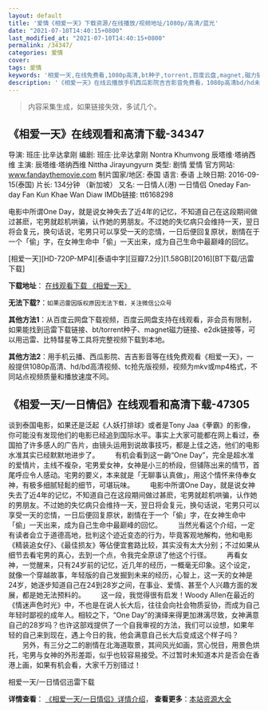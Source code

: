 ```yaml
---
layout: default
title: '爱情《相爱一天》下载资源/在线播放/视频地址/1080p/高清/蓝光'
date: "2021-07-10T14:40:15+0800"
last_modified_at: "2021-07-10T14:40:15+0800"
permalink: /34347/
categories: 爱情
cover:
tags: 爱情
keywords: '相爱一天,在线免费看,1080p高清,bt种子,torrent,百度云盘,magnet,磁力链,迅雷下载资源'
description: '《相爱一天》在线云播放手机西瓜影院吉吉影音免费看，1080p高清bd/hd未删减完整版和tc抢先枪版，mkv/mp4格式，附带bt/torrent种子、magnet/磁力链、百度云盘、网盘资源迅雷下载链接'
---
```


>内容采集生成，如果链接失效，多试几个。


## 《相爱一天》在线观看和高清下载-34347

导演: 班庄·比辛达拿刚 编剧: 班庄·比辛达拿刚 Nontra Khumvong 辰塔维·塔纳西维 主演: 辰塔维·塔纳西维 Nittha Jirayungyurn 类型: 剧情 爱情 官方网站: www.fandaythemovie.com 制片国家/地区: 泰国 语言: 泰语 上映日期: 2016-09-15(泰国) 片长: 134分钟 （新加坡） 又名: 一日情人(港) 一日情侣 Oneday Fan­day Fan Kun Khae Wan Diaw IMDb链接: tt6168298

电影中所谓One Day，就是说女神失去了近4年的记忆，不知道自己在这段期间做过甚麽，宅男就趁机哄骗，认作她的男朋友。不过她的失忆病只会维持一天，翌日将会复元，换句话说，宅男只可以享受一天的恋情，一日后便回复原状，剧情在于一个「偷」字，在女神生命中「偷」一天出来，成为自己生命中最巅峰的回忆。


[相爱一天][HD-720P-MP4][泰语中字][豆瓣7.2分][1.58GB][2016][BT下载/迅雷下载]

**下载地址**： [在线观看下载 《相爱一天》](https://www.btdx8.com/torrent/oneday_2016.html) 


**无法下载?**：`如果迅雷因版权原因无法下载，关注微信公众号 `

**其他方法1**：从百度云网盘下载视频，百度云网盘支持在线观看，非会员有限制，如果能找到迅雷下载链接、bt/torrent种子、magnet磁力链接、e2dk链接等，可以用迅雷、比特彗星等工具将完整视频下载到本地。

**其他方法2**：用手机云播、西瓜影院、吉吉影音等在线免费观看《相爱一天》，一般提供1080p高清、hd/bd高清视频、tc抢先版视频，视频为mkv或mp4格式，不同站点视频质量和播放速度不同。


## 《相爱一天/一日情侣》在线观看和高清下载-47305

谈到泰国电影，如果还是泛起《人妖打排球》或者是Tony Jaa《拳霸》的影像，你可能没有发现他们的电影已经追到国际水平。事实上大家可能都在网上看过，泰国拍了许多感人的广告片，由镜头运用到说故事技巧，都是上佳之选，他们的电影水准其实已经默默地进步了。 　　有机会看到这一齣“One Day”，完全是超水准的爱情片，主线不複杂，宅男爱女神，女神是小三的桥段，但铺陈出来的情节，首尾呼应令人感动。宅男的要义，本来就是「无聊事认真做」，用这个情怀来侍奉女神，有极多细腻轻鬆的细节，可堪玩味。 　　电影中所谓One Day，就是说女神失去了近4年的记忆，不知道自己在这段期间做过甚麽，宅男就趁机哄骗，认作她的男朋友。不过她的失忆病只会维持一天，翌日将会复元，换句话说，宅男只可以享受一天的恋情，一日后便回复原状，剧情在于一个「偷」字，在女神生命中「偷」一天出来，成为自己生命中最巅峰的回忆。 　　当然光看这个介绍，一定有读者会立于道德高地，批判这个迹近变态的行为，毕竟客观地解构，他和电影《精装追女仔》、《最佳损友》等佔便宜套路比较，其实没有太大分别；不过如果从细节去看宅男的真心，去到一个点，令我完全原谅了他这个行径。 　　再看女神，一觉醒来，只有24岁前的记忆，近几年的经历，一概毫无印象。这个设定，就像一个穿越故事，年轻版的自己发掘到未来的经历，心智上，这一天的女神是24岁，她逐步知道自己在24到28岁之间，在事业、爱情、甚至个人兴趣方面的发展，都是她无法预料的。 　　这一段，我觉得很有启发！Woody Allen在最近的《情迷声色时光》中，不也是在说人长大后，往往会向社会物质妥协，而成为自己年轻时鄙视的成年人。相较之下，“One Day”的演绎来得更加淋漓尽致，女神满意自己的28岁吗？也许这部戏提供了一个自我审视的方法，我们可以设想，如果年轻的自己来到现在，遇上今日的我，他会满意自己长大后变成这个样子吗？ 　　另外，有三分之二的剧情在北海道取景，其间风光如画，赏心悦目，用景色烘托，宅男与女神的外形差距，似乎也较容易接受。不过暂时未知道本片是否会在香港上画，如果有机会看，大家千万别错过！


相爱一天/一日情侣迅雷下载

**详情查看**： [《相爱一天/一日情侣》详情介绍](/movie/47305/)， **查看更多**：[本站资源大全](/movie/t/all/)

